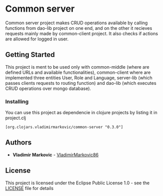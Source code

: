 # Common server

Common server project makes CRUD operations available by calling functions from dao-lib project on one end, and on the other it recieves requests mainly made by common-client project. It also checks if actions are allowed for logged in user.

## Getting Started

This project is ment to be used only with common-middle (where are defined URLs and available functionalities), common-client where are implemented three entities User, Role and Language, server-lib (which passes clients requests to routing function) and dao-lib (which executes CRUD operations over mongo database).

### Installing

You can use this project as dependencie in clojure projects by listing it in project.clj

```
[org.clojars.vladimirmarkovic/common-server "0.3.0"]
```

## Authors

* **Vladimir Markovic** - [VladimirMarkovic86](https://github.com/VladimirMarkovic86)

## License

This project is licensed under the Eclipse Public License 1.0 - see the [LICENSE](LICENSE) file for details

